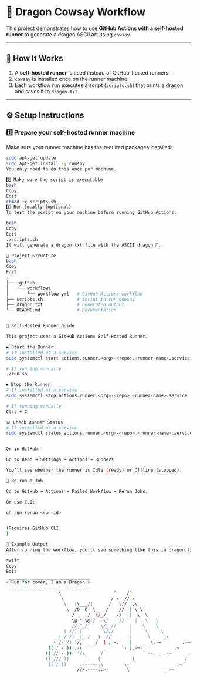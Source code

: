 # 🐉 Dragon Cowsay Workflow  

This project demonstrates how to use **GitHub Actions with a self-hosted runner** to generate a dragon ASCII art using `cowsay`.  

---

## 🚀 How It Works
1. A **self-hosted runner** is used instead of GitHub-hosted runners.  
2. `cowsay` is installed once on the runner machine.  
3. Each workflow run executes a script (`scripts.sh`) that prints a dragon and saves it to `dragon.txt`.  

---

## ⚙️ Setup Instructions  

### 1️⃣ Prepare your self-hosted runner machine  
Make sure your runner machine has the required packages installed:  

```bash
sudo apt-get update
sudo apt-get install -y cowsay
You only need to do this once per machine.

2️⃣ Make sure the script is executable
bash
Copy
Edit
chmod +x scripts.sh
3️⃣ Run locally (optional)
To test the script on your machine before running GitHub Actions:

bash
Copy
Edit
./scripts.sh
It will generate a dragon.txt file with the ASCII dragon 🐉.

📂 Project Structure
bash
Copy
Edit
.
├── .github
│   └── workflows
│       └── workflow.yml   # GitHub Actions workflow
├── scripts.sh             # Script to run cowsay
├── dragon.txt             # Generated output
└── README.md              # Documentation


🚀 Self-Hosted Runner Guide

This project uses a GitHub Actions Self-Hosted Runner.

▶️ Start the Runner
# If installed as a service
sudo systemctl start actions.runner.<org>-<repo>.<runner-name>.service

# If running manually
./run.sh

⏹ Stop the Runner
# If installed as a service
sudo systemctl stop actions.runner.<org>-<repo>.<runner-name>.service

# If running manually
Ctrl + C

📊 Check Runner Status
# If installed as a service
sudo systemctl status actions.runner.<org>-<repo>.<runner-name>.service


Or in GitHub:

Go to Repo → Settings → Actions → Runners

You’ll see whether the runner is Idle (ready) or Offline (stopped).

🔄 Re-run a Job

Go to GitHub → Actions → Failed Workflow → Rerun Jobs.

Or use CLI:

gh run rerun <run-id>


(Requires GitHub CLI
)

🐲 Example Output
After running the workflow, you’ll see something like this in dragon.txt:

swift
Copy
Edit
 _______________________________
< Run for cover, I am a Dragon >
 -------------------------------
                    \                    ^    /^
                     \                  / \  // \
                      \   |\___/|      /   \//  .\
                       \  /O  O  \__  /    //  | \ \    
                         /     /  \/_/    //   |  \  \  
                         \@_^_\@'/   \/_   //    |   \   \ 
                         //_^_/     \/_ //     |    \    \ 
                      ( //) |        \///      |     \     \ 
                    ( / /) _|_ /   )  //       |      \     _\
                  ( // /) '/,_ _ _/  ( ; -.    |    _ _\.-~        .-~~~^-.
                (( / / )) ,-{        _      `-.|.-~-.           .~         `.
               (( // / ))  '/\      /                 ~-. _ .-~      .-~^-.  \
               (( /// ))      `.   {            }                   /      \  \
                (( / ))     .----~-.\        \-'                 .~         \  `. \^-.
                           ///.----..>        \             _ -~             `.  ^-`  ^-_
